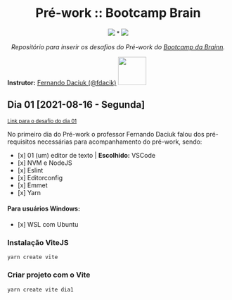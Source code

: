 <h1 align="center">Pré-work :: Bootcamp Brain</h1>
<p align="center"><img src="https://img.shields.io/badge/In%C3%ADcio-16Ago21/Seg-blue"/> * <img src="https://img.shields.io/badge/T%C3%A9rmino-21Ago21/Sex-red"/></p>
<p align="center"><em>Repositório para inserir os desafios do Pré-work do <a href="https://b-academy.brainn.co/">Bootcamp da Brainn</a>.</em></p>

<p>
  <strong>Instrutor:</strong> <a href="https://github.com/fdaciuk">Fernando Daciuk (@fdacik)</a>
  <img src="https://emojipedia-us.s3.amazonaws.com/source/skype/289/ninja_1f977.png" height="64"/>
</p>

<h2>Dia 01 [2021-08-16 - Segunda]</h2>
<p><small><a href="https://github.com/brainnco/desafios-pre-work-b-academy/tree/main/dia1">Link para o desafio do dia 01</a></small></p>
<p>No primeiro dia do Pré-work o professor Fernando Daciuk falou dos pré-requisitos necessárias para acompanhamento do pré-work, sendo:</p>
<ul>
  <li>[x] 01 (um) editor de texto | <strong>Escolhido:</strong> VSCode </li>
  <li>[x] NVM e NodeJS</li>
  <li>[x] Eslint</li>
  <li>[x] Editorconfig</li>
  <li>[x] Emmet</li>
  <li>[x] Yarn</li>  
</ul>
<h4>Para usuários Windows:</h4>
<ul>
  <li>[x] WSL com Ubuntu</li>
</ul>
<h3>Instalação ViteJS</h3>

```
yarn create vite
```

### Criar projeto com o Vite

```
yarn create vite dia1
```

### 
